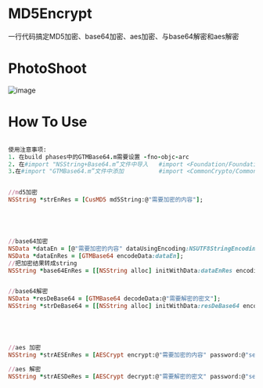 # MD5Encrypt
一行代码搞定MD5加密、base64加密、aes加密、与base64解密和aes解密 

# PhotoShoot
![image](https://github.com/Zws-China/Encrypt/blob/master/MD5%E5%8A%A0%E5%AF%86/MD5%E5%8A%A0%E5%AF%86/1111.png)


# How To Use

```ruby

使用注意事项:
1. 在build phases中的GTMBase64.m需要设置 -fno-objc-arc
2. 在#import "NSString+Base64.m”文件中导入   #import <Foundation/Foundation.h>
3.在#import "GTMBase64.m”文件中添加          #import <CommonCrypto/CommonCrypto.h>


//md5加密
NSString *strEnRes = [CusMD5 md5String:@"需要加密的内容"];





//base64加密
NSData *dataEn = [@"需要加密的内容" dataUsingEncoding:NSUTF8StringEncoding];
NSData *dataEnRes = [GTMBase64 encodeData:dataEn];
//把加密结果转成string
NSString *base64EnRes = [[NSString alloc] initWithData:dataEnRes encoding:NSUTF8StringEncoding];


//base64解密
NSData *resDeBase64 = [GTMBase64 decodeData:@"需要解密的密文"];
NSString *strDeBase64 = [[NSString alloc] initWithData:resDeBase64 encoding:NSUTF8StringEncoding];





//aes 加密
NSString *strAESEnRes = [AESCrypt encrypt:@"需要加密的内容" password:@"secret"];

//aes 解密
NSString *strAESDeRes = [AESCrypt decrypt:@"需要解密的密文" password:@"secret"];




```